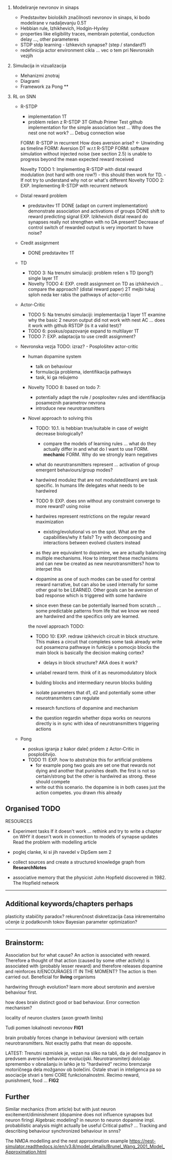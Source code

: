 1. Modeliranje nevronov in sinaps
    - Predstavitev bioloških značilnosti nevronov in sinaps, ki bodo modelirane v nadaljevanju 0.5T
    - Hebbian rule, Izhikhevich, Hodgin-Hyxley
    - properties like eligibility traces, membrain potential, conduction delay ..., other parameteres
    - STDP
        stdp learning - Izhkevich synapse? (step / standard?)
    - redefinicija actor environment cikla ... vec o tem pri Nevronskih vezjih

2. Simulacija in vizualizacija
    - Mehanizmi znotraj
    - Diagrami
    - Framework za Pong **

3. RL on SNN
    - R-STDP 
        - implementation 1T
        - problem rešen z R-STDP 3T
            Github Primer
            Test github implementation for the simple association test ... Why does the nest one not work? ... Debug connection wise 

        FORM: R-STDP in recurrent 
            How does aversion arise? 
            <-  Unwinding as timeline 
        FORM: Aversion DT w.r.t R-STDP 
        FORM: software simulation without injected noise (see section 2.5) is unable to progress beyond the mean expected reward received

        Novelty TODO 1: Implementing R-STDP with distal reward modulation (not hard with one row?)
            - this should then work for TD. 
            - If not try to understand why not or what's different
        Novelty TODO 2: EXP. Implementing R-STDP with recurrent network

    - Distal reward problem
        - predstavitev 1T
            DONE (adapt on current implementation) demonstrate association and activations of groups
            DONE shift to reward predicting signal
        EXP. Izikhevich distal reward 
            do synapses really not strengthen with no DA present? 
            Decrease of control switch of rewarded output is very important to have noise? 

    - Credit assignment
        - DONE predstavitev 1T
    - TD
        - TODO 3: Na trenutni simulaciji: problem rešen s TD (pong?) single layer 1T
        - Novelty TODO 4: EXP. credit assignment on TD as izhikhevich .. compare the approach? (distal reward paper) 2T
            mejbi tukaj sploh neda ker rabis the pathways of actor-critic
    - Actor-Critic
        - TODO 5: Na trenutni simulaciji: implementacija 1 layer 1T
            examine why the basic 2 neuron output did not work with nest AC ... does it work with github RSTDP (is it a valid test)?
        - TODO 6: poskus/opazovanje expand to multilayer 1T
        - TODO 7: EXP. adaptacija to use credit assignment?
    
    - Nevronska vezja TODO: izraz? - Posplošitev actor-critic
        - human dopamine system
            - talk on behaviour
            - formulacija problema, identifikacija pathways
            - task, ki ga rešujemo

        - Novelty TODO 8: based on todo 7:
            - potentially adapt the rule / posplositev rules and identifikacija posameznih parametrov nevrona
            - introduce new neurotransmitters

        - Novel approach to solving this
            - TODO: 10.1. is hebbian true/suitable in case of weight decrease biologically?
                - compare the models of learning rules ... what do they actually differ in and what do I want to use
            FORM. **mechanic**
            FORM. Why do we strongly learn negatives 

            - what do neurotransmitters represent ... activation of group emergent behaviours/group modes?
            - hardwired modulez that are not modulated(learn) are task specific. In humans life delegates what needs to be hardwired
            - TODO 9: EXP. does snn without any constraint converge to more reward? using noise
            - hardwires represent restrictions on the regular reward maximization
                - existing/evolutional vs on the spot. What are the capabilities/why it fails? Try with decomposing and interactions between evolved clusters instead
            - as they are equivalent to dopamine, we are actually balancing multiple mechanisms. How to interpret these mechanisms and can new be created as new neurotransmitters? how to interpet this
            - dopamine as one of such modes can be used for central reward narrative, but can also be used internally for some other goal to be LEARNED. Other goals can be aversion of bad response which is triggered with some hardwire
            - since even these can be potentially learned from scratch ... some predictable patterns from life that we know we need are hardwired and the specifics only are learned.

            the novel approach TODO:
            - TODO 10: EXP. redraw izikhevich circuit in block structure. This makes a circuit that completes some task already
                write out posamezna pathwaye in funkcije s pomocjo blocks
                the main block is basically the decision making cortex?
                - delays in block structure? AKA does it work?

            - unlabel reward term. think of it as neuromodulatory block
            - bulding blocks and intermediary neuron blocks bulding
            - isolate parameters that d1, d2 and potentially some other neurotransmiters can regulate
            - research functions of dopamine and mechanism
            - the question regardin whether dopa works on neurons directly is in sync with idea of neurotransmitters triggering actions
        
    - Pong
        - poskus igranja z kakor daleč pridem z Actor-Critic in posplošitvijo. 
        - TODO 11: EXP. how to abstrahize this for artificial problems
            - for example pong two goals are set one that rewards not dying and another that punishes death. the first is not so certain/strong but the other is hardwired as strong. these should compete
            - write out this scenario. the dopamine is in both cases just the action competes. you drawn rhis already


## Organised TODO
RESOURCES
- Experiment tasks 
    If it doesn't work ... rethink and try to write a chapter on WHY it doesn't work in connection to models of synapse updates
    Read the problem with modelling article

- poglej clanke, ki si jih navedel v DipSem sem 2
- collect sources and create a structured knowledge graph from **ResearchNotes**
- associative memory that the physicist John Hopfield discovered in 1982. The Hopfield network

---------------------
## Additional keywords/chapters perhaps
plasticity stabičity paradox?
rekurenčnost
diskretizacija časa
inkrementalno učenje iz podatkovnih tokov
Bayesian parameter optimization?

--------------------
## Brainstorm:
Association but for what cause? 
An action is associated with reward. Therefore a thought of that action (caused by some other activity) is associated with (probably lesser reward) and therefore releases dopamine and reinforces it/ENCOURAGES IT IN THE MOMENT? The action is then carried out. Beneficial for **living** organisms 

hardwiring through evolution? learn more about serotonin and aversive behaviour first. 

how does brain distinct good or bad behaviour. Error correction mechanism? 

locality of neuron clusters (axon growth limits) 

Tudi pomen lokalnosti nevronov **FIG1**

brain probably forces change in behaviour (aversion) with certain neurotransmitters. Not exactly paths that mean do opposite. 

LATEST: 
Trenutni razmislek je, vezan na sliko na tabli, da je del možganov in predvsem aversive behaviour evolucijski. Neurotransmiterji določajo spremembo v obnašanju in lahko je to "hardwired" recimo bremzanje motoričnega dela možganov ob bolečini. Ostale stvari in inteligenca pa so asociacije stvari s temi CORE funkcionalnostmi. Recimo reward, punishment, food ... **FIG2**

## Further
Similar mechanics (from article) but with just neuron excitement/diminishment (dopamine does not influence synapses but neuron firing) 
Algebraic modeling? 
in neuron to neuron dopamine impl. probabilistic analysis might actually be useful
Critical paths? … Tracking and describing behaviour
synchronized behaviour in snns?

The NMDA modelling and the nest approximation example
https://nest-simulator.readthedocs.io/en/v3.8/model_details/Brunel_Wang_2001_Model_Approximation.html